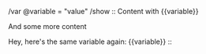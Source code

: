 /var @variable = "value"
/show ::
Content with {{variable}}

And some more content

Hey, here's the same variable again: {{variable}}
::